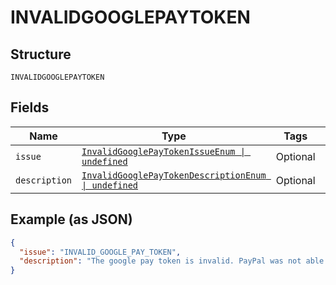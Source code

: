 
# INVALIDGOOGLEPAYTOKEN

## Structure

`INVALIDGOOGLEPAYTOKEN`

## Fields

| Name | Type | Tags | Description |
|  --- | --- | --- | --- |
| `issue` | [`InvalidGooglePayTokenIssueEnum \| undefined`](../../doc/models/invalid-google-pay-token-issue-enum.md) | Optional | - |
| `description` | [`InvalidGooglePayTokenDescriptionEnum \| undefined`](../../doc/models/invalid-google-pay-token-description-enum.md) | Optional | - |

## Example (as JSON)

```json
{
  "issue": "INVALID_GOOGLE_PAY_TOKEN",
  "description": "The google pay token is invalid. PayPal was not able to decrypt the googlepay token or PayPal was not able to find the necessary data in the token after decryption."
}
```

